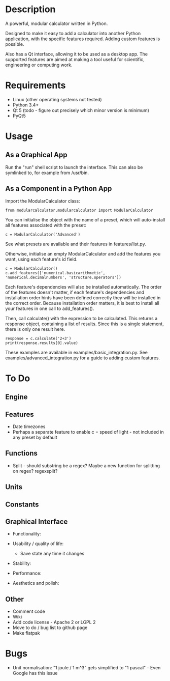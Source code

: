 # Description

A powerful, modular calculator written in Python.

Designed to make it easy to add a calculator into another Python application, with the specific features required. Adding custom features is possible.

Also has a Qt interface, allowing it to be used as a desktop app. The supported features are aimed at making a tool useful for scientific, engineering or computing work.


# Requirements

* Linux (other operating systems not tested)
* Python 3.4+
* Qt 5 (todo - figure out precisely which minor version is minimum)
* PyQt5


# Usage

## As a Graphical App
Run the "run" shell script to launch the interface. This can also be symlinked to, for example from /usr/bin.

## As a Component in a Python App
Import the ModularCalculator class:
```
from modularcalculator.modularcalculator import ModularCalculator
```

You can initialise the object with the name of a preset, which will auto-install all features associated with the preset:
```
c = ModularCalculator('Advanced')
```
See what presets are available and their features in features/list.py.

Otherwise, initialise an empty ModularCalculator and add the features you want, using each feature's id field.
```
c = ModularCalculator()
c.add_features(['numerical.basicarithmetic', 'numerical.decimalnumbers', 'structure.operators'])
```
Each feature's dependencies will also be installed automatically. The order of the features doesn't matter, if each feature's dependencies and installation order hints have been defined correctly they will be installed in the correct order. Because installation order matters, it is best to install all your features in one call to add_features().

Then, call calculate() with the expression to be calculated. This returns a response object, containing a list of results. Since this is a single statement, there is only one result here.

```
response = c.calculate('2+3')
print(response.results[0].value)
```

These examples are available in examples/basic_integration.py. See examples/advanced_integration.py for a guide to adding custom features.


# To Do

## Engine

## Features
* Date timezones
* Perhaps a separate feature to enable c = speed of light - not included in any preset by default

## Functions
* Split - should substring be a regex? Maybe a new function for splitting on regex? regexsplit?

## Units

## Constants

## Graphical Interface
* Functionality:

* Usability / quality of life:
	* Save state any time it changes

* Stability:

* Performance:

* Aesthetics and polish:

## Other
* Comment code
* Wiki
* Add code license - Apache 2 or LGPL 2
* Move to do / bug list to github page
* Make flatpak


# Bugs

* Unit normalisation: "1 joule / 1 m^3" gets simplified to "1 pascal" - Even Google has this issue
